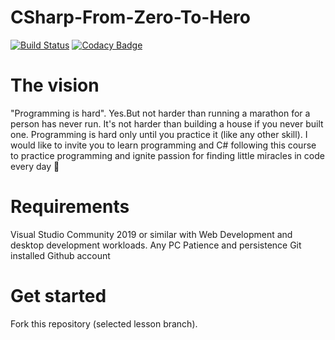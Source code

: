 # CSharp-From-Zero-To-Hero
[![Build Status](https://dev.azure.com/almantusk/From-Zero-To-Hero/_apis/build/status/Almantask.CSharp-From-Zero-To-Hero?branchName=master)](https://dev.azure.com/almantusk/From-Zero-To-Hero/_build/latest?definitionId=5&branchName=master)
[![Codacy Badge](https://api.codacy.com/project/badge/Grade/a358adf21c2442cd91a4827a50213ff1)](https://www.codacy.com/manual/Almantask/CSharp-From-Zero-To-Hero?utm_source=github.com&amp;utm_medium=referral&amp;utm_content=Almantask/CSharp-From-Zero-To-Hero&amp;utm_campaign=Badge_Grade)  
  # The vision
"Programming is hard". Yes.But not harder than running a marathon for a person has never run. It's not harder than 
building a house if you never built one. Programming is hard only until you practice it (like any other skill). I would like to invite you to learn programming and C# following this course to practice programming and ignite passion for finding little miracles in code every day 🙂
  
  # Requirements
  Visual Studio Community 2019 or similar with Web Development and desktop development workloads. 
  Any PC
  Patience and persistence
  Git installed
  Github account
  
  # Get started

  Fork this repository (selected lesson branch). 
  



 

 

